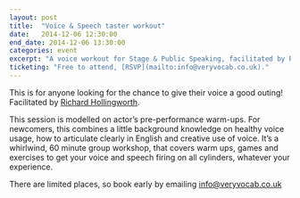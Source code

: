 ```yaml
---
layout: post
title:  "Voice & Speech taster workout"
date:   2014-12-06 12:30:00
end_date: 2014-12-06 13:30:00
categories: event
excerpt: "A voice workout for Stage & Public Speaking, facilitated by Richard Hollingworth."
ticketing: "Free to attend, [RSVP](mailto:info@veryvocab.co.uk)."
---
```

This is for anyone looking for the chance to give their voice a good outing! Facilitated by [Richard Hollingworth][link].

This session is modelled on actor’s pre-performance warm-ups. For newcomers, this combines a little background knowledge on healthy voice usage, how to articulate clearly in English and creative use of voice. It’s a whirlwind, 60 minute group workshop, that covers warm ups, games and exercises to get your voice and speech firing on all cylinders, whatever your experience.

There are limited places, so book early by emailing [info@veryvocab.co.uk][email-link]

[email-link]:      mailto:info@veryvocab.co.uk
[link]: http://www.veryvocab.co.uk/